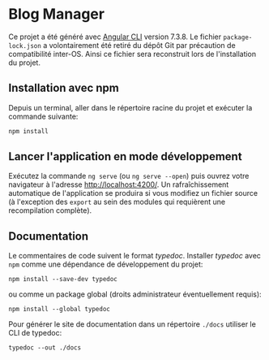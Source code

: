 # Blog Manager

Ce projet a été généré avec [Angular CLI](https://github.com/angular/angular-cli) version 7.3.8. Le fichier `package-lock.json` a volontairement été retiré du dépôt Git par précaution de compatibilité inter-OS. Ainsi ce fichier sera reconstruit lors de l'installation du projet.

## Installation avec npm

Depuis un terminal, aller dans le répertoire racine du projet et exécuter la commande suivante:

```bash
npm install
```

## Lancer l'application en mode développement

Exécutez la commande `ng serve` (ou `ng serve --open`) puis ouvrez votre navigateur à l'adresse [http://localhost:4200/](http://localhost:4200/). Un rafraîchissement automatique de l'application se produira si vous modifiez un fichier source (à l'exception des `export` au sein des modules qui requièrent une recompilation complète).

## Documentation

Le commentaires de code suivent le format *typedoc*. Installer *typedoc* avec `npm` comme une dépendance de développement du projet:

```
npm install --save-dev typedoc
```

ou comme un package global (droits administrateur éventuellement requis):

```
npm install --global typedoc
```

Pour générer le site de documentation dans un répertoire `./docs` utiliser le CLI de typedoc:

```
typedoc --out ./docs
```
